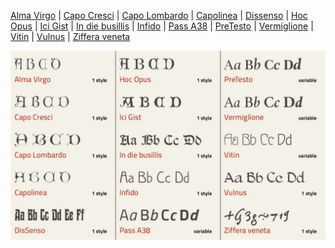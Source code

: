 [Alma Virgo](https://github.com/m-casanova/AlmaVirgo) |
[Capo Cresci](https://github.com/m-casanova/CapoCresci) |
[Capo Lombardo](https://github.com/m-casanova/CapoLombardo) |
[Capolinea](https://github.com/m-casanova/Capolinea) |
[Dissenso](https://github.com/m-casanova/DisSenso) |
[Hoc Opus](https://github.com/m-casanova/HocOpus) |
[Ici Gist](https://github.com/m-casanova/IciGist) |
[In die busillis](https://github.com/m-casanova/In-die-busillis) |
[Infido](https://github.com/m-casanova/Infido) |
[Pass A38](https://github.com/m-casanova/Pass-A38) |
[PreTesto](https://github.com/m-casanova/PreTesto) |
[Vermiglione](https://github.com/m-casanova/Vermiglione) |
[Vitin](https://github.com/m-casanova/Vitin) |
[Vulnus](https://github.com/m-casanova/Vulnus) |
[Ziffera veneta](https://github.com/m-casanova/Ziffera-veneta)

![image](font_test.jpg)
